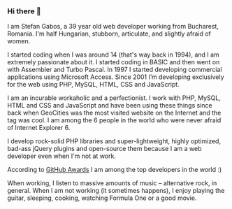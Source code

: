 ### Hi there 👋

I am Stefan Gabos, a 39 year old web developer working from Bucharest, Romania. I'm half Hungarian, stubborn, articulate, and slightly afraid of women.

I started coding when I was around 14 (that's way back in 1994), and I am extremely passionate about it. I started coding in BASIC and then went on with Assembler and Turbo Pascal. In 1997 I started developing commercial applications using Microsoft Access. Since 2001 I’m developing exclusively for the web using PHP, MySQL, HTML, CSS and JavaScript.

I am an incurable workaholic and a perfectionist. I work with PHP, MySQL, HTML and CSS and JavaScript and have been using these things since back when GeoCities was the most visited website on the Internet and the <blink> tag was cool. I am among the 6 people in the world who were never afraid of Internet Explorer 6.

I develop rock-solid PHP libraries and super-lightweight, highly optimized, bad-ass jQuery plugins and open-source them because I am a web developer even when I'm not at work. 

According to [GitHub Awards](http://github-awards.com/users/search?login=stefangabos) I am among the top developers in the world :)

When working, I listen to massive amounts of music – alternative rock, in general. When I am not working (it sometimes happens), I enjoy playing the guitar, sleeping, cooking, watching Formula One or a good movie.

<!--
**stefangabos/stefangabos** is a ✨ _special_ ✨ repository because its `README.md` (this file) appears on your GitHub profile.

Here are some ideas to get you started:

- 🔭 I’m currently working on ...
- 🌱 I’m currently learning ...
- 👯 I’m looking to collaborate on ...
- 🤔 I’m looking for help with ...
- 💬 Ask me about ...
- 📫 How to reach me: ...
- 😄 Pronouns: ...
- ⚡ Fun fact: ...
-->
